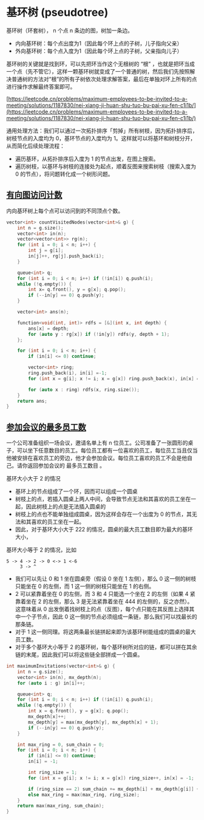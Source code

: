# 基环树 (pseudotree)

基环树（环套树）， n 个点 n 条边的图，树加一条边。

* 内向基环树：每个点出度为1（因此每个环上点的子树，儿子指向父亲）
* 外向基环树：每个点入度为1（因此每个环上点的子树，父亲指向儿子）

基环树的关键就是找到环，可以先把环当作这个无根树的 “根” ，也就是把环当成一个点（先不管它），这样一颗基环树就变成了一个普通的树，然后我们先按照解决普通树的方法对“根”的所有子树依次处理求解答案，最后在单独对环上所有的点进行操作求解最终答案即可。

[https://leetcode.cn/problems/maximum-employees-to-be-invited-to-a-meeting/solutions/1187830/nei-xiang-ji-huan-shu-tuo-bu-pai-xu-fen-c1i1b/](https://leetcode.cn/problems/maximum-employees-to-be-invited-to-a-meeting/solutions/1187830/nei-xiang-ji-huan-shu-tuo-bu-pai-xu-fen-c1i1b/)

通用处理方法：我们可以通过一次拓扑排序「剪掉」所有树枝，因为拓扑排序后，树枝节点的入度均为 0，基环节点的入度均为 1。这样就可以将基环和树枝分开，从而简化后续处理流程：

* 遍历基环，从拓扑排序后入度为 1 的节点出发，在图上搜索。
* 遍历树枝，以基环与树枝的连接处为起点，顺着反图来搜索树枝（搜索入度为 0 的节点），将问题转化成一个树形问题。


## [有向图访问计数](https://leetcode.cn/contest/weekly-contest-365/problems/count-visited-nodes-in-a-directed-graph/)

内向基环树上每个点可以访问到的不同顶点个数。

```cpp
vector<int> countVisitedNodes(vector<int>& g) {
    int n = g.size();
    vector<int> in(n);
    vector<vector<int>> rg(n);
    for (int i = 0; i < n; i++) {
        int j = g[i];
        in[j]++, rg[j].push_back(i);
    }

    queue<int> q;
    for (int i = 0; i < n; i++) if (!in[i]) q.push(i);
    while (!q.empty()) {
        int x= q.front(), y = g[x]; q.pop();
        if (--in[y] == 0) q.push(y);
    }

    vector<int> ans(n);

    function<void(int, int)> rdfs = [&](int x, int depth) {
        ans[x] = depth;
        for (auto y : rg[x]) if (!in[y]) rdfs(y, depth + 1);
    };

    for (int i = 0; i < n; i++) {
        if (in[i] <= 0) continue;

        vector<int> ring;
        ring.push_back(i), in[i] =-1;
        for (int x = g[i]; x != i; x = g[x]) ring.push_back(x), in[x] = -1;

        for (auto x : ring) rdfs(x, ring.size());
    }
    return ans;
}
```

## [参加会议的最多员工数](https://leetcode.cn/problems/maximum-employees-to-be-invited-to-a-meeting/description/)

一个公司准备组织一场会议，邀请名单上有 n 位员工。公司准备了一张圆形的桌子，可以坐下任意数目的员工。每位员工都有一位喜欢的员工，每位员工当且仅当他被安排在喜欢员工的旁边，他才会参加会议。每位员工喜欢的员工不会是他自己。请你返回参加会议的 最多员工数目 。

基环大小大于 2 的情况

* 基环上的节点组成了一个环，因而可以组成一个圆桌
* 树枝上的点，若插入圆桌上两人中间，会导致节点无法和其喜欢的员工坐在一起，因此树枝上的点是无法插入圆桌的
* 树枝上的点也不能单独组成圆桌，因为这样会存在一个出度为 0 的节点，其无法和其喜欢的员工坐在一起。
* 因此，对于基环大小大于 222 的情况，圆桌的最大员工数目即为最大的基环大小，

基环大小等于 2 的情况，比如

```
5 -> 4 -> 2 -> 0 <-> 1 <-6
     3 -> ^
```

* 我们可以先让 0 和 1 坐在圆桌旁（假设 0 坐在 1 左侧），那么 0 这一侧的树枝只能坐在 0 的左侧，而 1 这一侧的树枝只能坐在 1 的右侧。
* 2 可以紧靠着坐在 0 的左侧，而 3 和 4 只能选一个坐在 2 的左侧（如果 4 紧靠着坐在 2 的左侧，那么 3 是无法紧靠着坐在 444 的左侧的，反之亦然）。这意味着从 0 出发倒着找树枝上的点（反图），每个点只能在其反图上选择其中一个子节点，因此 0 这一侧的节点必须组成一条链，那么我们可以找最长的那条链。
* 对于 1 这一侧同理。将这两条最长链拼起来即为该基环树能组成的圆桌的最大员工数。
* 对于多个基环大小等于 2 的基环树，每个基环树所对应的链，都可以拼在其余链的末尾，因此我们可以将这些链全部拼成一个圆桌。

```cpp
int maximumInvitations(vector<int>& g) {
    int n = g.size();
    vector<int> in(n), mx_depth(n);
    for (auto i : g) in[i]++;

    queue<int> q;
    for (int i = 0; i < n; i++) if (!in[i]) q.push(i);
    while (!q.empty()) {
        int x = q.front(), y = g[x]; q.pop();
        mx_depth[x]++;
        mx_depth[y] = max(mx_depth[y], mx_depth[x] + 1);
        if (--in[y] == 0) q.push(y);
    }

    int max_ring = 0, sum_chain = 0;
    for (int i = 0; i < n; i++) {
        if (in[i] <= 0) continue;
        in[i] = -1;

        int ring_size = 1;
        for (int x = g[i]; x != i; x = g[x]) ring_size++, in[x] = -1;

        if (ring_size == 2) sum_chain += mx_depth[i] + mx_depth[g[i]] + 2;
        else max_ring = max(max_ring, ring_size);
    }
    return max(max_ring, sum_chain);
}
```